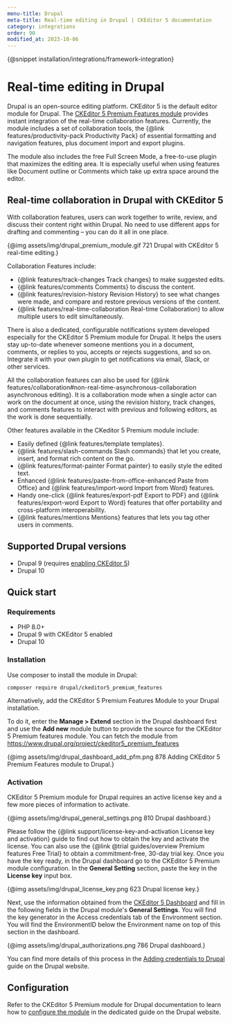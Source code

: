 ```yaml
---
menu-title: Drupal
meta-title: Real-time editing in Drupal | CKEditor 5 documentation
category: integrations
order: 90
modified_at: 2023-10-06
---
```


{@snippet installation/integrations/framework-integration}

# Real-time editing in Drupal

Drupal is an open-source editing platform. CKEditor 5 is the default editor module for Drupal. The [CKEditor&nbsp;5 Premium Features module](https://www.drupal.org/project/ckeditor5_premium_features) provides instant integration of the real-time collaboration features. Currently, the module includes a set of collaboration tools, the {@link features/productivity-pack Productivity Pack} of essential formatting and navigation features, plus document import and export plugins.

The module also includes the free Full Screen Mode, a free-to-use plugin that maximizes the editing area. It is especially useful when using features like Document outline or Comments which take up extra space around the editor.

## Real-time collaboration in Drupal with CKEditor 5

With collaboration features, users can work together to write, review, and discuss their content right within Drupal. No need to use different apps for drafting and commenting &ndash; you can do it all in one place.

{@img assets/img/drupal_premium_module.gif 721 Drupal with CKEditor&nbsp;5 real-time editing.}

Collaboration Features include:

* {@link features/track-changes Track changes} to make suggested edits.
* {@link features/comments Comments} to discuss the content.
* {@link features/revision-history Revision History} to see what changes were made, and compare and restore previous versions of the content.
* {@link features/real-time-collaboration Real-time Collaboration} to allow multiple users to edit simultaneously.

There is also a dedicated, configurable notifications system developed especially for the CKEditor 5 Premium module for Drupal. It helps the users stay up-to-date whenever someone mentions you in a document, comments, or replies to you, accepts or rejects suggestions, and so on. Integrate it with your own plugin to get notifications via email, Slack, or other services.

All the collaboration features can also be used for {@link features/collaboration#non-real-time-asynchronous-collaboration asynchronous editing}. It is a collaboration mode when a single actor can work on the document at once, using the revision history, track changes, and comments features to interact with previous and following editors, as the work is done sequentially.

Other features available in the CKeditor&nbsp;5 Premium module include:

* Easily defined {@link features/template templates}.
* {@link features/slash-commands Slash commands} that let you create, insert, and format rich content on the go.
* {@link features/format-painter Format painter} to easily style the edited text.
* Enhanced {@link features/paste-from-office-enhanced Paste from Office} and {@link features/import-word Import from Word} features.
* Handy one-click {@link features/export-pdf Export to PDF} and {@link features/export-word Export to Word} features that offer portability and cross-platform interoperability.
* {@link features/mentions Mentions} features that lets you tag other users in comments.


## Supported Drupal versions

* Drupal 9 (requires [enabling CKEditor 5](https://www.drupal.org/docs/core-modules-and-themes/core-modules/experimental-ckeditor-5/installation-and-configuration-of-ckeditor-5-module-on-drupal-9))
* Drupal 10

## Quick start

### Requirements

* PHP 8.0+
* Drupal 9 with CKEditor 5 enabled
* Drupal 10

### Installation

Use composer to install the module in Drupal:

```plaintext
composer require drupal/ckeditor5_premium_features
```

Alternatively, add the CKEditor 5 Premium Features Module to your Drupal installation.

To do it, enter the **Manage > Extend** section in the Drupal dashboard first and use the **Add new** module button to provide the source for the CKEditor 5 Premium features module. You can fetch the module from https://www.drupal.org/project/ckeditor5_premium_features

{@img assets/img/drupal_dashboard_add_pfm.png 878 Adding CKEditor&nbsp;5 Premium Features module to Drupal.}

### Activation

CKEditor&nbsp;5 Premium module for Drupal requires an active license key and a few more pieces of information to activate. 

{@img assets/img/drupal_general_settings.png 810 Drupal dashboard.}

Please follow the {@link support/license-key-and-activation License key and activation} guide to find out how to obtain the key and activate the license. You can also use the {@link @trial guides/overview Premium features Free Trial} to obtain a commitment-free, 30-day trial key. Once you have the key ready, in the Drupal dashboard go to the CKEditor&nbsp;5 Premium module configuration. In the **General Setting** section, paste the key in the **License key** input box.

{@img assets/img/drupal_license_key.png 623 Drupal license key.}

Next, use the information obtained from the [CKEditor 5 Dashboard](https://dashboard.ckeditor.com/) and fill in the following fields in the Drupal module's **General Settings**. You will find the key generator in the Access credentials tab of the Environment section. You will find the EnvironmentID below the Environment name on top of this section in the dashboard.

{@img assets/img/drupal_authorizations.png 786 Drupal dashboard.}

You can find more details of this process in the [Adding credentials to Drupal](https://www.drupal.org/docs/contributed-modules/ckeditor-5-premium-features/how-to-install-and-set-up-the-module#s-adding-credentials-to-drupal) guide on the Drupal website.

## Configuration

Refer to the CKEditor&nbsp;5 Premium module for Drupal documentation to learn how to [configure the module](https://www.drupal.org/docs/contributed-modules/ckeditor-5-premium-features/how-to-install-and-set-up-the-module#s-configuring-ckeditor-5-premium-features) in the dedicated guide on the Drupal website.
